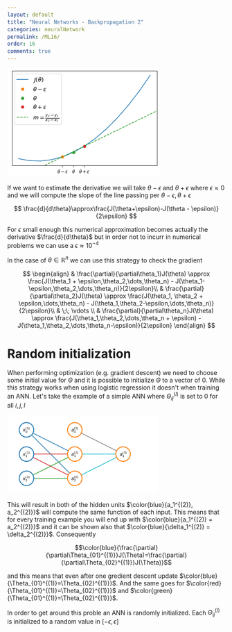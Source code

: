```yaml
---
layout: default
title: "Neural Networks - Backpropagation 2"
categories: neuralNetwork
permalink: /ML16/
order: 16
comments: true
---
```



![png](ML-16-NeuralNetworkOptimization2_files/ML-16-NeuralNetworkOptimization2_1_0.png)


If we want to estimate the derivative we will take $\theta-\epsilon$ and $\theta+\epsilon$ where $\epsilon \approx 0$ and we will compute the slope of the line passing per $\theta-\epsilon, \theta+\epsilon$

$$
\frac{d}{d\theta}\approx\frac{J(\theta+\epsilon)-J(\theta - \epsilon)}{2\epsilon}
$$

For $\epsilon$ small enough this numerical approximation becomes actually the derivative $\frac{d}{d\theta}$ but in order not to incurr in numerical problems we can use a $\epsilon \approx 10^{-4}$

In the case of $\theta \in \mathbb{R}^n$ we can use this strategy to check the gradient

$$
\begin{align}
& \frac{\partial}{\partial\theta_1}J(\theta) \approx \frac{J(\theta_1 + \epsilon,\theta_2,\dots,\theta_n) - J(\theta_1-\epsilon,\theta_2,\dots,\theta_n)}{2\epsilon}\\
& \frac{\partial}{\partial\theta_2}J(\theta) \approx \frac{J(\theta_1, \theta_2 + \epsilon,\dots,\theta_n) - J(\theta_1,\theta_2-\epsilon,\dots,\theta_n)}{2\epsilon}\\
& \;\; \vdots \\
& \frac{\partial}{\partial\theta_n}J(\theta) \approx \frac{J(\theta_1,\theta_2,\dots,\theta_n + \epsilon) - J(\theta_1,\theta_2,\dots,\theta_n-\epsilon)}{2\epsilon}
\end{align}
$$

# Random initialization
When performing optimization (e.g. gradient descent) we need to choose some initial value for $\Theta$ and it is possible to initialize $\Theta$ to a vector of $0$. While this strategy works when using logistic regression it doesn't when training an ANN. Let's take the example of a simple ANN where $\Theta_{ij}^{(l)}$ is set to $0$ for all $i, j, l$


![png](ML-16-NeuralNetworkOptimization2_files/ML-16-NeuralNetworkOptimization2_4_0.png)


This will result in both of the hidden units $\color{blue}{a_1^{(2)}, a_2^{(2)}}$ will compute the same function of each input. This means that for every training example you will end up with $\color{blue}{a_1^{(2)} = a_2^{(2)}}$ and it can be shown also that $\color{blue}{\delta_1^{(2)} = \delta_2^{(2)}}$. Consequently 

$$\color{blue}{\frac{\partial}{\partial\Theta_{01}^{(1)}}J(\Theta)=\frac{\partial}{\partial\Theta_{02}^{(1)}}J(\Theta)}$$ 

and this means that even after one gredient descent update $\color{blue}{\Theta_{01}^{(1)}=\Theta_{02}^{(1)}}$. And the same goes for $\color{red}{\Theta_{01}^{(1)}=\Theta_{02}^{(1)}}$ and $\color{green}{\Theta_{01}^{(1)}=\Theta_{02}^{(1)}}$.

In order to get around this proble an ANN is randomly initialized. Each $\Theta_{ij}^{(l)}$ is initialized to a random value in $[-\epsilon, \epsilon]$
